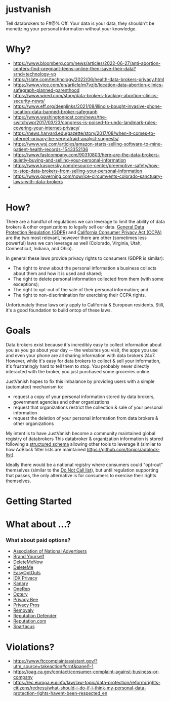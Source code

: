 # justvanish
Tell databrokers to F#@% Off. Your data is your data, they shouldn't be monetizing your personal information without your knowledge.


# Why?

- https://www.bloomberg.com/news/articles/2022-06-27/anti-abortion-centers-find-pregnant-teens-online-then-save-their-data?srnd=technology-vp
- https://slate.com/technology/2022/06/health-data-brokers-privacy.html
- https://www.vice.com/en/article/m7vzjb/location-data-abortion-clinics-safegraph-planned-parenthood
- https://www.wired.com/story/data-brokers-tracking-abortion-clinics-security-news/
- https://www.eff.org/deeplinks/2021/08/illinois-bought-invasive-phone-location-data-banned-broker-safegraph
- https://www.washingtonpost.com/news/the-switch/wp/2017/03/23/congress-is-poised-to-undo-landmark-rules-covering-your-internet-privacy/
- https://news.harvard.edu/gazette/story/2017/08/when-it-comes-to-internet-privacy-be-very-afraid-analyst-suggests/
- https://www.wsj.com/articles/amazon-starts-selling-software-to-mine-patient-health-records-1543352136
- https://www.fastcompany.com/90310803/here-are-the-data-brokers-quietly-buying-and-selling-your-personal-information
- https://www.kaspersky.com/resource-center/preemptive-safety/how-to-stop-data-brokers-from-selling-your-personal-information
- https://www.governing.com/now/ice-circumvents-colorado-sanctuary-laws-with-data-brokers
- 

# How?

There are a handful of regulations we can leverage to limit the ability of data brokers & other organizations to legally sell our data.
[General Data Protection Regulation (GDPR)](https://gdpr-info.eu/) and [California Consumer Privacy Act (CCPA)](https://oag.ca.gov/privacy/ccpa) are the two
most relevant, however there are other (sometimes less powerful) laws we can leverage as well (Colorado, Virginia, Utah, Connecticut, Indiana, and Ohio).

In general these laws provide privacy rights to consumers (GDPR is similar):

- The right to know about the personal information a business collects about them and how it is used and shared;
- The right to delete personal information collected from them (with some exceptions);
- The right to opt-out of the sale of their personal information; and 
- The right to non-discrimination for exercising their CCPA rights.

Unfortunately these laws only apply to California & European residents. Still, it's a good foundation to build ontop
of these laws.

# Goals

Data brokers exist because it's incredibly easy to collect information about you as you go about your day --
the websites you visit, the apps you use and even your phone are all sharing information with data brokers 24x7. 
However, while it's easy for data brokers to collect & sell your information, it's frustratingly hard to tell them to stop. 
You probably never directly interacted with the broker, you just purchased some groceries online. 

JustVanish hopes to fix this imbalance by providing users with a simple (automated) mechanism to:
- request a copy of your personal information stored by data brokers, government agencies and other organizations
- request that organizations restrict the collection & sale of your personal information
- request the deletion of your personal information from data brokers & other organizations

My intent is to have JustVanish become a community maintained global registry of databrokers
This databroker & organization information is stored following a [structured schema](organization-schema.json) allowing
other tools to leverage it (similar to how AdBlock filter lists are maintained https://github.com/topics/adblock-list).

Ideally there would be a national registry where consumers could "opt-out" themselves (similar to the [Do Not Call list](https://www.donotcall.gov/)), 
but until regulation supporting that passes, the only alternative is for consumers to exercise their rights themselves. 

# Getting Started


# What about ...?

### What about paid options?
- [Association of National Advertisers](https://www.ana.net/content/show?id=thedmaorg-redirect)
- [Brand Yourself](https://brandyourself.com/)
- [DeleteMeNow](https://deletemenow.com/)
- [DeleteMe](https://joindeleteme.com/)
- [EasyOptOuts](https://easyoptouts.com/)
- [IDX Privacy](https://www.idx.us/idx-privacy)
- [Kanary](https://www.thekanary.com/)
- [OneRep](https://onerep.com/)
- [Optery](https://www.optery.com)
- [Privacy Bee](https://privacybee.com)
- [Privacy Pros](https://privacypros.io/)
- [Removaly](https://removaly.com/)
- [Reputation Defender](https://www.reputationdefender.com/)
- [Reputation.com](Reputation.com)
- [Spartacus](https://spartacus.com)

# Violations?

- https://www.ftccomplaintassistant.gov/?utm_source=takeaction#crnt&panel1-1
- https://oag.ca.gov/contact/consumer-complaint-against-business-or-company
- https://ec.europa.eu/info/law/law-topic/data-protection/reform/rights-citizens/redress/what-should-i-do-if-i-think-my-personal-data-protection-rights-havent-been-respected_en
